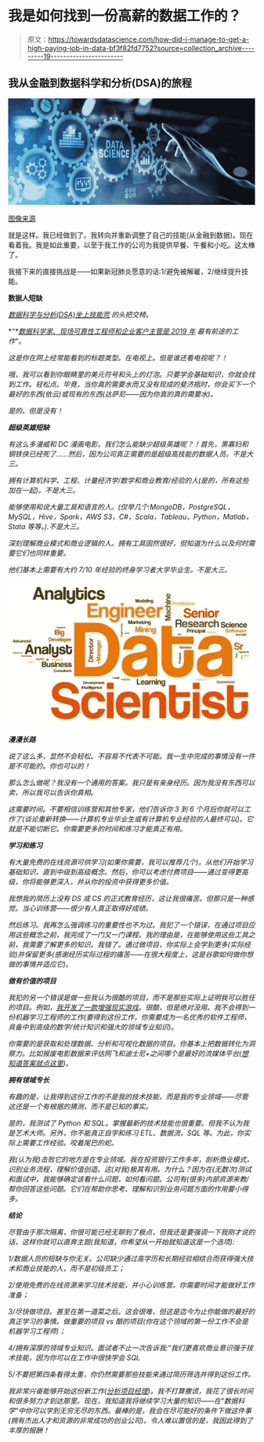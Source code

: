 # 我是如何找到一份高薪的数据工作的？

> 原文：<https://towardsdatascience.com/how-did-i-manage-to-get-a-high-paying-job-in-data-bf3f82fd7752?source=collection_archive---------19----------------------->

## 我从金融到数据科学和分析(DSA)的旅程

![](img/2e342bdc0eaf35b426cb55cceee42b9d.png)

[图像来源](https://stock.adobe.com/)

就是这样。我已经做到了。我转向并重新调整了自己的技能(从金融到数据)。现在看着我。我是如此重要，以至于我工作的公司为我提供早餐、午餐和小吃。这太棒了。

我接下来的直接挑战是——如果新冠肺炎愿意的话:1/避免被解雇，2/继续提升技能。

**数据人短缺**

*[*数据科学与分析(DSA)坐上技能荒*](https://www.apec.org/-/media/APEC/Publications/2017/11/Data-Science-and-Analytics-Skills-Shortage/217_HRD_Data-Science-and-Analytics-Skills-Shortage.pdf) *的头把交椅。**

**“*[*数据科学家、现场可靠性工程师和企业客户主管是 2019 年*](https://www.linkedin.com/feed/news/the-most-promising-jobs-of-2019-4957866/) *最有前途的工作”。**

*这是你在网上经常能看到的标题类型。在电视上。但是谁还看电视呢？！*

*哦，我可以看到你眼睛里的美元符号和头上的灯泡。只要学会基础知识，你就会找到工作。轻松点。毕竟，当你真的需要水而又没有现成的斐济瓶时，你会买下一个最好的东西(依云)或现有的东西(达萨尼——因为你真的真的需要水)。*

*是的。但是没有！*

***超级英雄短缺***

*有这么多漫威和 DC 漫画电影，我们怎么能缺少超级英雄呢？！首先，黑寡妇和钢铁侠已经死了……然后，因为公司真正需要的是超级高技能的数据人员。不是大三。*

*拥有计算机科学、工程、计量经济学/数学和商业教育/经验的人(是的，所有这些加在一起)。不是大三。*

*能够使用和说大量工具和语言的人。(仅举几个:MongoDB，PostgreSQL，MySQL，Hive，Spark，AWS S3，C#，Scala，Tableau，Python，Matlab，Stata 等等。).不是大三。*

*深刻理解商业模式和商业逻辑的人。拥有工具固然很好，但知道为什么以及何时需要它们也同样重要。*

*他们基本上需要有大约 7/10 年经验的终身学习者大学毕业生。不是大三。*

*![](img/e54218e90155b44bfff33f3238e289ac.png)*

***漫漫长路***

*说了这么多，显然不会轻松。不容易不代表不可能。我一生中完成的事情没有一件是不可能的。你也可以的！*

*那么怎么做呢？我没有一个通用的答案。我只是有亲身经历。因为我没有东西可以卖，所以我可以告诉你真相。*

*这需要时间。不要相信训练营和其他专家，他们告诉你 3 到 6 个月后你就可以工作了(谈论重新转换——计算机专业毕业生或有计算机专业经验的人最终可以)。它就是不能切断它。你需要更多的时间和练习才能真正有用。*

***学习和练习***

*有大量免费的在线资源可供学习(如果你需要，我可以推荐几个)。从他们开始学习基础知识，直到中级到高级概念。然后，你可以考虑付费项目——通过变得更高级，你将能够更深入，并从你的投资中获得更多价值。*

*我想我的简历上没有 DS 或 CS 的正式教育经历，这让我很痛苦。但那只是一种感觉。当心训练营——很少有人真正取得好成绩。*

*然后练习。我再怎么强调练习的重要性也不为过。我犯了一个错误，在通过项目应用这些概念之前，我完成了一门又一门课程。我的理由是，在能够使用这些工具之前，我需要了解更多的知识。我错了。通过做项目，你实际上会学到更多(实际经验)并保留更多(感谢经历实际过程的痛苦——在很大程度上，这是谷歌如何做你想做的事情并适应它)。*

***做有价值的项目***

*我犯的另一个错误是做一些我认为很酷的项目，而不是那些实际上证明我可以胜任的项目。例如，[我开发了一款增强现实游戏](https://medium.com/@Enooooooormous/how-to-become-the-next-c-ronaldo-using-computer-vision-266aec1e1720)。很酷，但是绝对没用。我不会得到一份机器学习工程师的工作(要得到这份工作，你需要成为一名优秀的软件工程师，具备中到高级的数学/统计知识和强大的领域专业知识)。*

*你需要的是获取和处理数据、分析和可视化数据的项目。你基本上把数据转化为洞察力。比如报废电影数据来评估网飞和迪士尼+之间哪个是最好的流媒体平台([想知道答案就点这里](https://medium.com/@Enooooooormous/how-to-navigate-the-streaming-wars-part-2-45624fccf9a3))。*

***拥有领域专长***

*有趣的是，让我得到这份工作的不是我的技术技能，而是我的专业领域——尽管这还是一个有根据的猜测，而不是已知的事实。*

*是的，我测试了 Python 和 SQL。掌握最新的技术技能也很重要。但我不认为我是艺术大师。另外，你不能真正自学和练习 ETL、数据流、SQL 等。为此，你实际上需要工作经验。咬着尾巴的蛇。*

*我(认为我)击败它的地方是在专业领域。我在投资银行工作多年，剖析商业模式，识别业务流程，理解价值创造。这(对我)极其有用。为什么？因为在(无数次)测试和面试中，我能够确定该看什么问题，如何看问题。公司有(很多)内部资源来教/帮你回答这些问题。它们在帮助你思考、理解和识别业务问题方面的作用要小得多。*

***结论***

*尽管由于那次隔离，你很可能已经无聊到了极点，但我还是要强调一下我刚才说的话，这样你就可以直奔主题(我知道，你希望从一开始就知道这是一个选项):*

*1/数据人员的短缺与你无关。公司缺少通过高学历和长期经验相结合而获得强大技术和商业技能的人，而不是初级员工；*

*2/使用免费的在线资源来学习技术技能，并小心训练营。你需要时间才能做好工作准备；*

*3/尽快做项目。甚至在第一道菜之后。这会很难，但这是迄今为止你能做的最好的真正学习的事情。做重要的项目 vs 酷的项目(你在这个领域的第一份工作不会是机器学习工程师)；*

*4/拥有深厚的领域专业知识。面试者不止一次告诉我:“我们更喜欢商业意识强于技术技能，因为你可以在工作中很快学会 SQL*

*5/不要把第四条看得太重，你仍然需要那些技能来通过简历筛选并得到这份工作。*

*我非常兴奋能够开始这份新工作([分析项目经理](https://www.glassdoor.com/Job-Descriptions/Analytics-Manager.htm))。我不打算撒谎，我花了很长时间和很多努力才到达那里。现在，我知道我将继续学习大量的知识——在“数据科学”中你可以学到无穷无尽的东西。最棒的是，我会在尽可能好的条件下做这件事(拥有杰出人才和资源的非常成功的创业公司)。令人难以置信的是，我因此得到了丰厚的报酬！*